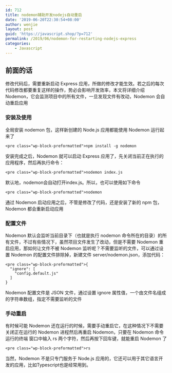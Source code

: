 ```yaml
---
id: 712
title: nodemon辅助开发nodejs自动重启
date: '2019-06-20T22:30:54+08:00'
author: wenjie
layout: post
guid: 'https://javascript.shop/?p=712'
permalink: /2019/06/nodemon-for-restarting-nodejs-express
categories:
    - Javascript
---
```


## 前面的话

 修改代码后，需要重新启动 Express 应用，所做的修改才能生效。若之后的每次代码修改都要重复这样的操作，势必会影响开发效率，本文将详细介绍Nodemon，它会监测项目中的所有文件，一旦发现文件有改动，Nodemon 会自动重启应用

### 安装及使用

 全局安装 nodemon 包，这样新创建的 Node.js 应用都能使用 Nodemon 运行起来了

```
<pre class="wp-block-preformatted">npm install -g nodemon
```

 安装完成之后，Nodemon 就可以启动 Express 应用了，先关闭当前正在执行的应用程序，然后再执行命令：

```
<pre class="wp-block-preformatted">nodemon index.js
```

 默认地，nodemon会自动打开index.js。所以，也可以使用如下命令

```
<pre class="wp-block-preformatted">nodemon
```

 通过 Nodemon 启动应用之后，不管是修改了代码，还是安装了新的 npm 包，Nodemon 都会重新启动应用

### 配置文件

 Nodemon 默认会监听当前目录下（也就是执行 nodemon 命令所在的目录）的所有文件，不过有些情况下，虽然项目文件发生了改动，但是不需要 Nodemon 重启应用，那如何让文件不被 Nodemon 监听呢？不需要监听的文件，可以通过设置 Nodemon 的配置文件排除掉，新建文件 server/nodemon.json，添加代码：

```
<pre class="wp-block-preformatted">{
  "ignore": [
    "config.default.js"
  ]
}
```

 Nodemon 配置文件是 JSON 文件，通过设置 ignore 属性值，一个由文件名组成的字符串数组，指定不需要监听的文件

### 手动重启

 有时候可能 Nodemon 还在运行的时候，需要手动重启它，在这种情况下不需要关闭正在运行的 Nodemon 进程然后再重启 Nodemon，只要在 Nodemon 命令运行的终端 窗口中输入 rs 两个字符，然后再按下回车键，就能重启 Nodemon 了

```
<pre class="wp-block-preformatted">rs 
```

 当然，Nodemon 不是只专门服务于 Node.js 应用的，它还可以用于其它语言开发的应用，比如Typescript也是经常用到。